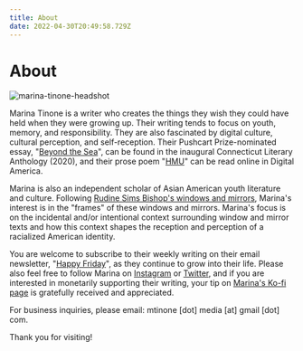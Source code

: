 ```yaml
---
title: About
date: 2022-04-30T20:49:58.729Z
---
```

# About

![marina-tinone-headshot](/images/mtinone-headshot.webp)

Marina Tinone is a writer who creates the things they wish they could have held when they were growing up. Their writing tends to focus on youth, memory, and responsibility. They are also fascinated by digital culture, cultural perception, and self-reception. Their Pushcart Prize-nominated essay, "[Beyond the Sea](https://www.mtinone.com/portfolio/beyond-the-sea/)", can be found in the inaugural Connecticut Literary Anthology (2020), and their prose poem "[HMU](https://www.mtinone.com/portfolio/hmu/)" can be read online in Digital America. 

Marina is also an independent scholar of Asian American youth literature and culture. Following [Rudine Sims Bishop's windows and mirrors](https://ncte.org/blog/2016/02/windows-mirrors-sliding-doors/), Marina's interest is in the "frames" of these windows and mirrors. Marina's focus is on the incidental and/or intentional context surrounding window and mirror texts and how this context shapes the reception and perception of a racialized American identity. 

You are welcome to subscribe to their weekly writing on their email newsletter, "[Happy Friday](http://tinyletter.com/mtinone)", as they continue to grow into their life. Please also feel free to follow Marina on [Instagram](https://www.instagram.com/mtinone/) or [Twitter](https://twitter.com/mtinone), and if you are interested in monetarily supporting their writing, your tip on [Marina's Ko-fi page](https://ko-fi.com/mtinone) is gratefully received and appreciated. 

For business inquiries, please email: mtinone \[dot] media \[at]  gmail \[dot] com. 

Thank you for visiting!